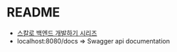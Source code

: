 # README
- [스칼로 백엔드 개발하기 시리즈](https://easywritten.com/post/building-a-scala-backend-part1/)
- localhost:8080/docs => Swagger api documentation
